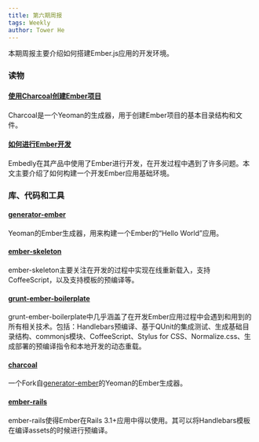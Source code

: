 ```yaml
---
title: 第六期周报
tags: Weekly
author: Tower He
---
```


本期周报主要介绍如何搭建Ember.js应用的开发环境。

### 读物

#### [使用Charcoal创建Ember项目](http://www.thomasboyt.com/2013/05/02/announcing-charcoal.html)

Charcoal是一个Yeoman的生成器，用于创建Ember项目的基本目录结构和文件。

#### [如何进行Ember开发](http://blog.embed.ly/post/46586649344/introduction-to-ember-development)

Embedly在其产品中使用了Ember进行开发，在开发过程中遇到了许多问题。本文主要介绍了如何构建一个开发Ember应用基础环境。

### 库、代码和工具

#### [generator-ember](https://github.com/yeoman/generator-ember)

Yeoman的Ember生成器，用来构建一个Ember的“Hello World”应用。

#### [ember-skeleton](https://github.com/zigomir/ember-skeleton)

ember-skeleton主要关注在开发的过程中实现在线重新载入，支持CoffeeScript，以及支持模板的预编译等。

#### [grunt-ember-boilerplate](https://github.com/lsdafjklsd/grunt-ember-boilerplate)

grunt-ember-boilerplate中几乎涵盖了在开发Ember应用过程中会遇到和用到的所有相关技术。包括：Handlebars预编译、基于QUnit的集成测试、生成基础目录结构、commonjs模块、CoffeeScript、Stylus for CSS、Normalize.css、生成部署的预编译指令和本地开发的动态重载。

#### [charcoal](https://github.com/thomasboyt/charcoal)

一个Fork自[generator-ember](https://github.com/yeoman/generator-ember)的Yeoman的Ember生成器。

#### [ember-rails](https://github.com/emberjs/ember-rails)

ember-rails使得Ember在Rails 3.1+应用中得以使用。其可以将Handlebars模板在编译assets的时候进行预编译。
